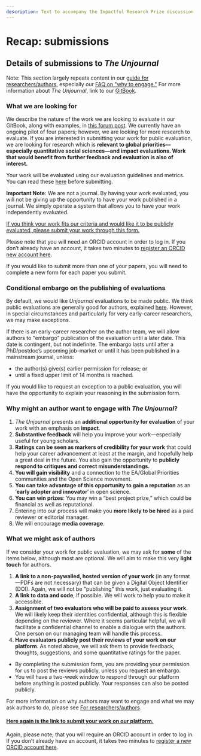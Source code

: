 ```yaml
---
description: Text to accompany the Impactful Research Prize discussion
---
```


# Recap: submissions

## Details of submissions to _The Unjournal_

Note: This section largely repeats content in our [guide for researchers/authors](https://docs.google.com/document/d/1DAgVYq0LW5\_sx30XP7PeM3isBzsxvivqzxDFsZao7TA/edit?usp=sharing), especially our [FAQ on "why to engage."](../../../faq-interaction/for-researchers-authors/#why-should-researchers-and-groups-submit-their-work-to-and-engage-with-the-unjournal) For more information about _The Unjournal_, link to our [GitBook](https://effective-giving-marketing.gitbook.io/unjournal-x-ea-and-global-priorities-research/).

### What we are looking for

We describe the nature of the work we are looking to evaluate in our GitBook, along with examples, in [this forum post](https://forum.effectivealtruism.org/posts/kftzYdmZf4nj2ExN7/what-pivotal-and-useful-research-would-you-like-to-see#Some\_suggested\_\_sort\_of\_things\_we\_might\_be\_looking\_for\_). We currently have an ongoing pilot of four papers; however, we are looking for more research to evaluate. If you are interested in submitting your work for public evaluation, we are looking for research which is **relevant to global priorities—especially quantitative social sciences—and impact evaluations. Work that would benefit from further feedback and evaluation is also of interest.**

Your work will be evaluated using our evaluation guidelines and metrics. You can read these [here](../../../policies-projects-evaluation-workflow/evaluation/guidelines-for-evaluators/) before submitting.

**Important Note**: We are not a journal. By having your work evaluated, you will not be giving up the opportunity to have your work published in a journal. We simply operate a system that allows you to have your work independently evaluated.

[If you think your work fits our criteria and would like it to be publicly evaluated, please submit your work through this form.](https://unjournaldev.cloud68.co/kotahi/versions/07ee3dd9-4f5b-42bf-bb4e-b9b818fe80f2/submit)

Please note that you will need an ORCID account in order to log in. If you don’t already have an account, it takes two minutes to [register an ORCID new account here](https://orcid.org/register).

If you would like to submit more than one of your papers, you will need to complete a new form for each paper you submit.

### Conditional embargo on the publishing of evaluations

By default, we would like _Unjournal_ evaluations to be made public. We think public evaluations are generally good for authors, explained [here](../../../faq-interaction/for-researchers-authors/#why-should-researchers-and-groups-submit-their-work-to-and-engage-with-the-unjournal). However, in special circumstances and particularly for very early-career researchers, we may make exceptions.

If there is an early-career researcher on the author team, we will allow authors to "embargo" publication of the evaluation until a later date. This date is contingent, but not indefinite. The embargo lasts until after a PhD/postdoc’s upcoming job-market or until it has been published in a mainstream journal, unless:

* the author(s) give(s) earlier permission for release; or
* until a fixed upper limit of 14 months is reached.

If you would like to request an exception to a public evaluation, you will have the opportunity to explain your reasoning in the submission form.

### Why might an author want to engage with _The Unjournal_?

1. _The Unjournal_ presents an **additional opportunity for evaluation** of your work with an emphasis on **impact**.
2. **Substantive feedback** will help you improve your work—especially useful for young scholars.
3. **Ratings can be seen as markers of credibility for your work** that could help your career advancement at least at the margin, and hopefully help a great deal in the future. You also gain the opportunity to **publicly respond to critiques and correct misunderstandings.**
4. **You will gain visibility** and a connection to the EA/Global Priorities communities and the Open Science movement.
5. **You can take advantage of this opportunity to gain a reputation** as an ‘**early adopter and innovator**’ in open science.
6. **You can win prizes**: You may win a “best project prize,” which could be financial as well as reputational.
7. Entering into our process will make you **more likely to be hired** as a paid reviewer or editorial manager.
8. We will encourage **media coverage**.

### What we might ask of authors

If we consider your work for public evaluation, we may ask for **some** of the items below, although most are optional. We will aim to make this very **light touch** for authors.

1. **A link to a non-paywalled, hosted version of your work** (in any format—PDFs are not necessary) that can be given a Digital Object Identifier (DOI). Again, we will not be "publishing" this work, just evaluating it.
2. **A link to data and code**, if possible. We will work to help you to make it accessible.
3. **Assignment of two evaluators who will be paid to assess your work**. We will likely keep their identities confidential, although this is flexible depending on the reviewer. Where it seems particular helpful, we will facilitate a confidential channel to enable a dialogue with the authors. One person on our managing team will handle this process.
4. **Have evaluators publicly post their reviews of your work on our platform**. As noted above, we will ask them to provide feedback, thoughts, suggestions, and some quantitative ratings for the paper.

* By completing the submission form, you are providing your permission for us to post the reviews publicly, unless you request an embargo.
* You will have a two-week window to respond through our platform before anything is posted publicly. Your responses can also be posted publicly.

For more information on why authors may want to engage and what we may ask authors to do, please see [For researchers/authors](../../../faq-interaction/for-researchers-authors/).

#### [Here again is the link to submit your work on our platform.](https://unjournaldev.cloud68.co/kotahi/versions/07ee3dd9-4f5b-42bf-bb4e-b9b818fe80f2/submit)

Again, please note; that you will require an ORCID account in order to log in. If you don’t already have an account, it takes two minutes to [register a new ORCID account here](https://orcid.org/register).
